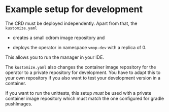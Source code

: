 # Example setup for development

The CRD must be deployed independently. Apart from that, the
`kustomize.yaml`

* creates a small cdrom image repository and

* deploys the operator in namespace `vmop-dev` with a replica of 0.

This allows you to run the manager in your IDE.

The `kustomize.yaml` also changes the container image repository for
the operator to a private repository for development. You have to
adapt this to your own repository if you also want to test your
development version in a container.

If you want to run the unittests, this setup *must* be used with a private
container image repository which must match the one configured
for gradle pushImages.
